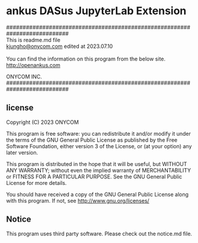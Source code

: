 # ankus DASus JupyterLab Extension

########################################################################### <br>
This is readme.md file <br>
kjungho@onycom.com edited at 2023.07.10 <br>
<br>
You can find the information on this program from the below site. <br>
http://openankus.com <br>

ONYCOM INC. <br>
###########################################################################

## license
Copyright (C) 2023 ONYCOM<name of author>

This program is free software: you can redistribute it and/or modify
it under the terms of the GNU General Public License as published by
the Free Software Foundation, either version 3 of the License, or
(at your option) any later version.

This program is distributed in the hope that it will be useful,
but WITHOUT ANY WARRANTY; without even the implied warranty of
MERCHANTABILITY or FITNESS FOR A PARTICULAR PURPOSE. See the
GNU General Public License for more details.

You should have received a copy of the GNU General Public License
along with this program. If not, see <http://www.gnu.org/licenses/>



## Notice

This program uses third party software.
Please check out the notice.md file.


